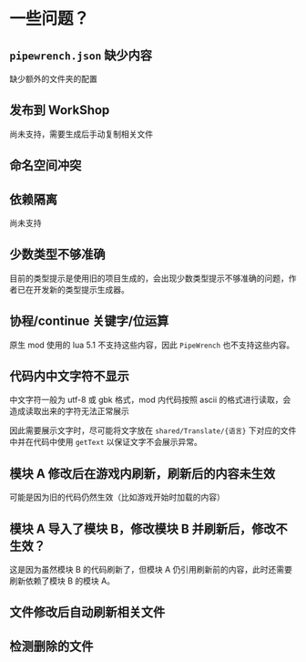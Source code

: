 # 一些问题？

## `pipewrench.json` 缺少内容

缺少额外的文件夹的配置

## 发布到 WorkShop

尚未支持，需要生成后手动复制相关文件

## 命名空间冲突

## 依赖隔离

尚未支持

## 少数类型不够准确

目前的类型提示是使用旧的项目生成的，会出现少数类型提示不够准确的问题，作者已在开发新的类型提示生成器。

## 协程/continue 关键字/位运算

原生 mod 使用的 lua 5.1 不支持这些内容，因此 `PipeWrench` 也不支持这些内容。

## 代码内中文字符不显示

中文字符一般为 utf-8 或 gbk 格式，mod 内代码按照 ascii 的格式进行读取，会造成读取出来的字符无法正常展示

因此需要展示文字时，尽可能将文字放在 `shared/Translate/{语言}` 下对应的文件中并在代码中使用 `getText` 以保证文字不会展示异常。

## 模块 A 修改后在游戏内刷新，刷新后的内容未生效

可能是因为旧的代码仍然生效（比如游戏开始时加载的内容）

## 模块 A 导入了模块 B，修改模块 B 并刷新后，修改不生效？

这是因为虽然模块 B 的代码刷新了，但模块 A 仍引用刷新前的内容，此时还需要刷新依赖了模块 B 的模块 A。

## 文件修改后自动刷新相关文件

## 检测删除的文件

